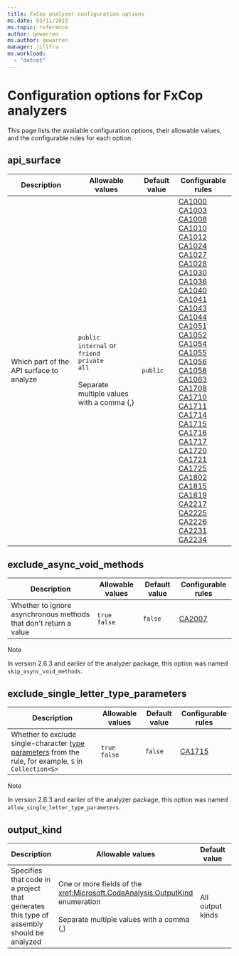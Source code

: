 ```yaml
---
title: FxCop analyzer configuration options
ms.date: 03/11/2019
ms.topic: reference
author: gewarren
ms.author: gewarren
manager: jillfra
ms.workload:
  - "dotnet"
---
```

# Configuration options for FxCop analyzers

This page lists the available configuration options, their allowable values, and the configurable rules for each option.

## api_surface

| Description | Allowable values | Default value | Configurable rules |
| - | - | - | - |
| Which part of the API surface to analyze | `public`<br/>`internal` or `friend`<br/>`private`<br/>`all`<br/><br/>Separate multiple values with a comma (,) | `public` | [CA1000](ca1000-do-not-declare-static-members-on-generic-types.md)<br/>[CA1003](ca1003-use-generic-event-handler-instances.md)<br/>[CA1008](ca1008-enums-should-have-zero-value.md)<br/>[CA1010](ca1010-collections-should-implement-generic-interface.md)<br/>[CA1012](ca1012-abstract-types-should-not-have-constructors.md)<br/>[CA1024](ca1024-use-properties-where-appropriate.md)<br/>[CA1027](ca1027-mark-enums-with-flagsattribute.md)<br/>[CA1028](ca1028-enum-storage-should-be-int32.md)<br/>[CA1030](ca1030-use-events-where-appropriate.md)<br/>[CA1036](ca1036-override-methods-on-comparable-types.md)<br/>[CA1040](ca1040-avoid-empty-interfaces.md)<br/>[CA1041](ca1041-provide-obsoleteattribute-message.md)<br/>[CA1043](ca1043-use-integral-or-string-argument-for-indexers.md)<br/>[CA1044](ca1044-properties-should-not-be-write-only.md)<br/>[CA1051](ca1051-do-not-declare-visible-instance-fields.md)<br/>[CA1052](ca1052-static-holder-types-should-be-sealed.md)<br/>[CA1054](ca1054-uri-parameters-should-not-be-strings.md)<br/>[CA1055](ca1055-uri-return-values-should-not-be-strings.md)<br/>[CA1056](ca1056-uri-properties-should-not-be-strings.md)<br/>[CA1058](ca1058-types-should-not-extend-certain-base-types.md)<br/>[CA1063](ca1063-implement-idisposable-correctly.md)<br/>[CA1708](ca1708-identifiers-should-differ-by-more-than-case.md)<br/>[CA1710](ca1710-identifiers-should-have-correct-suffix.md)<br/>[CA1711](ca1711-identifiers-should-not-have-incorrect-suffix.md)<br/>[CA1714](ca1714-flags-enums-should-have-plural-names.md)<br/>[CA1715](ca1715-identifiers-should-have-correct-prefix.md)<br/>[CA1716](ca1716-identifiers-should-not-match-keywords.md)<br/>[CA1717](ca1717-only-flagsattribute-enums-should-have-plural-names.md)<br/>[CA1720](ca1720-identifiers-should-not-contain-type-names.md)<br/>[CA1721](ca1721-property-names-should-not-match-get-methods.md)<br/>[CA1725](ca1725-parameter-names-should-match-base-declaration.md)<br/>[CA1802](ca1802-use-literals-where-appropriate.md)<br/>[CA1815](ca1815-override-equals-and-operator-equals-on-value-types.md)<br/>[CA1819](ca1819-properties-should-not-return-arrays.md)<br/>[CA2217](ca2217-do-not-mark-enums-with-flagsattribute.md)<br/>[CA2225](ca2225-operator-overloads-have-named-alternates.md)<br/>[CA2226](ca2226-operators-should-have-symmetrical-overloads.md)<br/>[CA2231](ca2231-overload-operator-equals-on-overriding-valuetype-equals.md)<br/>[CA2234](ca2234-pass-system-uri-objects-instead-of-strings.md) |

## exclude_async_void_methods

| Description | Allowable values | Default value | Configurable rules |
| - | - | - | - |
| Whether to ignore asynchronous methods that don't return a value | `true`<br/>`false` | `false` | [CA2007](ca2007-do-not-directly-await-task.md) |

> [!NOTE]
> In version 2.6.3 and earlier of the analyzer package, this option was named `skip_async_void_methods`.

## exclude_single_letter_type_parameters

| Description | Allowable values | Default value | Configurable rules |
| - | - | - | - |
| Whether to exclude single-character [type parameters](/dotnet/csharp/programming-guide/generics/generic-type-parameters) from the rule, for example, `S` in `Collection<S>` | `true`<br/>`false` | `false` | [CA1715](ca1715-identifiers-should-have-correct-prefix.md) |

> [!NOTE]
> In version 2.6.3 and earlier of the analyzer package, this option was named `allow_single_letter_type_parameters`.

## output_kind

| Description | Allowable values | Default value | Configurable rules |
| - | - | - | - |
| Specifies that code in a project that generates this type of assembly should be analyzed | One or more fields of the <xref:Microsoft.CodeAnalysis.OutputKind> enumeration<br/><br/>Separate multiple values with a comma (,) | All output kinds | [CA2007](ca2007-do-not-directly-await-task.md) |